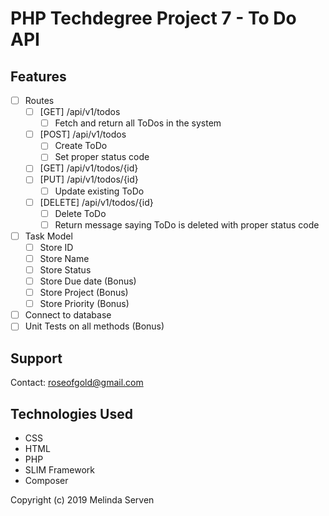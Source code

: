 # PHP Techdegree Project 7 - To Do API

## Features
- [ ] Routes
    - [ ] [GET] /api/v1/todos
        - [ ] Fetch and return all ToDos in the system
    - [ ] [POST] /api/v1/todos
        - [ ] Create ToDo
        - [ ] Set proper status code
    - [ ] [GET] /api/v1/todos/{id}
    - [ ] [PUT] /api/v1/todos/{id}
        - [ ] Update existing ToDo
    - [ ] [DELETE] /api/v1/todos/{id}
        - [ ] Delete ToDo
        - [ ] Return message saying ToDo is deleted with proper status code
- [ ] Task Model
    - [ ] Store ID
    - [ ] Store Name
    - [ ] Store Status
    - [ ] Store Due date (Bonus)
    - [ ] Store Project (Bonus)
    - [ ] Store Priority (Bonus)
- [ ] Connect to database
- [ ] Unit Tests on all methods (Bonus)

## Support
Contact: roseofgold@gmail.com

## Technologies Used
* CSS
* HTML
* PHP
* SLIM Framework
* Composer

Copyright (c) 2019 Melinda Serven